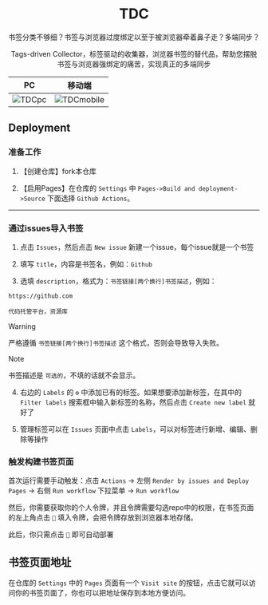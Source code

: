 <h1 align="center">TDC</h1>

<p align="center">书签分类不够细？书签与浏览器过度绑定以至于被浏览器牵着鼻子走？多端同步？</p>
<p align="center">Tags-driven Collector，标签驱动的收集器，浏览器书签的替代品，帮助您摆脱书签与浏览器强绑定的痛苦，实现真正的多端同步</p>

| PC | 移动端 |
| :---: | :---: |
| ![TDCpc](https://img.picgo.net/2024/11/11/TDCpc10ae908c385d605f.png) | ![TDCmobile](https://img.picgo.net/2024/11/11/TDCmobile47c581fd394c964d.jpg) |


## Deployment

### 准备工作

1. 【创建仓库】fork本仓库

2. 【启用Pages】在仓库的 `Settings` 中 `Pages->Build and deployment->Source` 下面选择 `Github Actions`。

<hr>

### 通过issues导入书签

1. 点击 `Issues`，然后点击 `New issue` 新建一个issue，每个issue就是一个书签

2. 填写 `title`，内容是书签名，例如：`Github`

3. 选填 `description`，格式为：`书签链接[两个换行]书签描述`，例如：

```
https://github.com

代码托管平台，资源库
```

> [!WARNING]  
> 严格遵循 `书签链接[两个换行]书签描述` 这个格式，否则会导致导入失败。

> [!NOTE]  
> 书签描述是 `可选的`，不填的话就不会显示。

4. 右边的 `Labels` 的 `⚙` 中添加已有的标签。如果想要添加新标签，在其中的 `Filter labels` 搜索框中输入新标签的名称，然后点击 `Create new label` 就好了

5. 管理标签可以在 `Issues` 页面中点击 `Labels`，可以对标签进行新增、编辑、删除等操作


### 触发构建书签页面

首次运行需要手动触发：点击 `Actions` -> 左侧 `Render by issues and Deploy Pages` -> 右侧 `Run workflow` 下拉菜单 -> `Run workflow`

然后，你需要获取你的个人令牌，并且令牌需要勾选repo中的权限，在书签页面的左上角点击 `🌟` 填入令牌，会把令牌存放到浏览器本地存储。

此后，你只需点击 `🌟` 即可自动部署

## 书签页面地址

在仓库的 `Settings` 中的 `Pages` 页面有一个 `Visit site` 的按钮，点击它就可以访问你的书签页面了，你也可以把地址保存到本地方便访问。